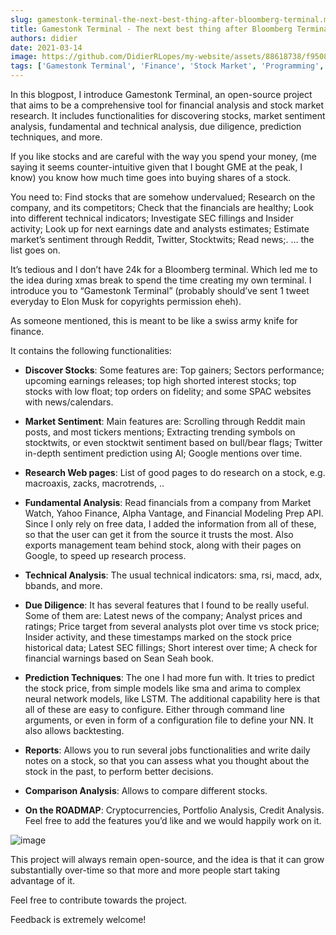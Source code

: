 ```yaml
---
slug: gamestonk-terminal-the-next-best-thing-after-bloomberg-terminal.md
title: Gamestonk Terminal - The next best thing after Bloomberg Terminal
authors: didier
date: 2021-03-14
image: https://github.com/DidierRLopes/my-website/assets/88618738/f9508a33-fcee-4056-a611-a4422890bf8b
tags: ['Gamestonk Terminal', 'Finance', 'Stock Market', 'Programming', 'Open Source']
---
```


In this blogpost, I introduce Gamestonk Terminal, an open-source project that aims to be a comprehensive tool for financial analysis and stock market research. It includes functionalities for discovering stocks, market sentiment analysis, fundamental and technical analysis, due diligence, prediction techniques, and more.

<!-- truncate -->

If you like stocks and are careful with the way you spend your money, (me saying it seems counter-intuitive given that I bought GME at the peak, I know) you know how much time goes into buying shares of a stock.

You need to: Find stocks that are somehow undervalued; Research on the company, and its competitors; Check that the financials are healthy; Look into different technical indicators; Investigate SEC fillings and Insider activity; Look up for next earnings date and analysts estimates; Estimate market’s sentiment through Reddit, Twitter, Stocktwits; Read news;. … the list goes on.

It’s tedious and I don’t have 24k for a Bloomberg terminal. Which led me to the idea during xmas break to spend the time creating my own terminal. I introduce you to “Gamestonk Terminal” (probably should’ve sent 1 tweet everyday to Elon Musk for copyrights permission eheh).

As someone mentioned, this is meant to be like a swiss army knife for finance.

It contains the following functionalities:

- **Discover Stocks**: Some features are: Top gainers; Sectors performance; upcoming earnings releases; top high shorted interest stocks; top stocks with low float; top orders on fidelity; and some SPAC websites with news/calendars.

- **Market Sentiment**: Main features are: Scrolling through Reddit main posts, and most tickers mentions; Extracting trending symbols on stocktwits, or even stocktwit sentiment based on bull/bear flags; Twitter in-depth sentiment prediction using AI; Google mentions over time.

- **Research Web pages**: List of good pages to do research on a stock, e.g. macroaxis, zacks, macrotrends, ..

- **Fundamental Analysis**: Read financials from a company from Market Watch, Yahoo Finance, Alpha Vantage, and Financial Modeling Prep API. Since I only rely on free data, I added the information from all of these, so that the user can get it from the source it trusts the most. Also exports management team behind stock, along with their pages on Google, to speed up research process.

- **Technical Analysis**: The usual technical indicators: sma, rsi, macd, adx, bbands, and more.

- **Due Diligence**: It has several features that I found to be really useful. Some of them are: Latest news of the company; Analyst prices and ratings; Price target from several analysts plot over time vs stock price; Insider activity, and these timestamps marked on the stock price historical data; Latest SEC fillings; Short interest over time; A check for financial warnings based on Sean Seah book.

- **Prediction Techniques**: The one I had more fun with. It tries to predict the stock price, from simple models like sma and arima to complex neural network models, like LSTM. The additional capability here is that all of these are easy to configure. Either through command line arguments, or even in form of a configuration file to define your NN. It also allows backtesting.

- **Reports**: Allows you to run several jobs functionalities and write daily notes on a stock, so that you can assess what you thought about the stock in the past, to perform better decisions.

- **Comparison Analysis**: Allows to compare different stocks.

- **On the ROADMAP**: Cryptocurrencies, Portfolio Analysis, Credit Analysis. Feel free to add the features you’d like and we would happily work on it.

![image](https://github.com/DidierRLopes/my-website/assets/88618738/f9508a33-fcee-4056-a611-a4422890bf8b)

This project will always remain open-source, and the idea is that it can grow substantially over-time so that more and more people start taking advantage of it.

Feel free to contribute towards the project.

Feedback is extremely welcome!
